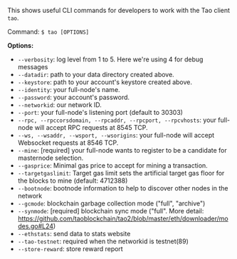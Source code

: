 This shows useful CLI commands for developers to work with the Tao client `tao`.

Command:
`$ tao [OPTIONS]`

**Options:**

- `--verbosity`: log level from 1 to 5. Here we're using 4 for debug messages
- `--datadir`: path to your data directory created above.
- `--keystore`: path to your account's keystore created above.
- `--identity`: your full-node's name.
- `--password`: your account's password.
- `--networkid`: our network ID.
- `--port`: your full-node's listening port (default to 30303)
- `--rpc, --rpccorsdomain, --rpcaddr, --rpcport, --rpcvhosts`: your full-node will accept RPC requests at 8545 TCP.
- `--ws, --wsaddr, --wsport, --wsorigins`: your full-node will accept Websocket requests at 8546 TCP.
- `--mine`: [required] your full-node wants to register to be a candidate for masternode selection.
- `--gasprice`: Minimal gas price to accept for mining a transaction.
- `--targetgaslimit`: Target gas limit sets the artificial target gas floor for the blocks to mine (default: 4712388)
- `--bootnode`: bootnode information to help to discover other nodes in the network
- `--gcmode`: blockchain garbage collection mode ("full", "archive")
- `--synmode`: [required] blockchain sync mode ("full". More detail: https://github.com/taoblockchain/tao2/blob/master/eth/downloader/modes.go#L24)
- `--ethstats`: send data to stats website
- `--tao-testnet`: required when the networkid is testnet(89)
- `--store-reward`: store reward report
